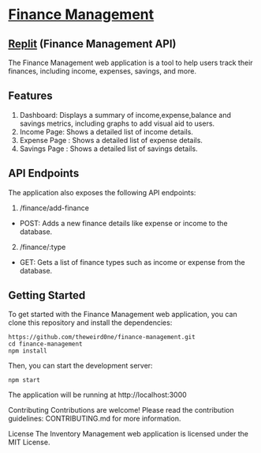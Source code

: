 
# [Finance Management](https://finance-management-by-amlan.vercel.app/)

## [Replit](https://finance-management.theweird0ne.repl.co) (Finance Management API)
The Finance Management web application is a tool to help users track their finances, including income, expenses, savings, and more.

## Features
1. Dashboard: Displays a summary of income,expense,balance and savings metrics, including graphs to add visual aid to users.
2. Income Page: Shows a detailed list of income details.
3. Expense Page : Shows a detailed list of expense details.
4. Savings Page : Shows a detailed list of savings details.

## API Endpoints
The application also exposes the following API endpoints:

1. /finance/add-finance
- POST: Adds a new finance details like expense or income to the database.
2. /finance/:type
- GET: Gets a list of finance types such as income or expense from the database.

## Getting Started
To get started with the Finance Management web application, you can clone this repository and install the dependencies:
```
https://github.com/theweird0ne/finance-management.git
cd finance-management
npm install
```
Then, you can start the development server:

```
npm start
```
The application will be running at http://localhost:3000

Contributing
Contributions are welcome! Please read the contribution guidelines: CONTRIBUTING.md for more information.

License
The Inventory Management web application is licensed under the MIT License.
